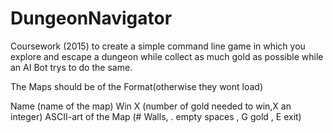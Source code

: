 # DungeonNavigator

Coursework (2015) to create a simple command line game in which you explore and escape a dungeon while collect as much gold as possible 
while an AI Bot trys to do the same.

The Maps should be of the Format(otherwise they wont load)

Name (name of the map)
Win X (number of gold needed to win,X an integer)
ASCII-art of the Map (# Walls, . empty spaces , G gold , E exit)





